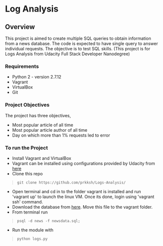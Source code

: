 # Log Analysis

## Overview

This project is aimed to create multiple SQL queries to obtain information from a news database. The code is expected to have single query to answer individual requests. The objective is to test SQL skills. (This project is for Logs Analysis from Udacity Full Stack Developer Nanodegree)

### Requirements

* Python 2 - version 2.7.12
* Vagrant
* VirtualBox
* Git

### Project Objectives

The project has three objectives,
* Most popular article of all time
* Most popular article author of all time
* Day on which more than 1% requests led to error

### To run the Project
* Install Vagrant and VirtualBox
* Vagrant can be installed using configurations provided by Udacity from <a href="https://classroom.udacity.com/nanodegrees/nd004/parts/51200cee-6bb3-4b55-b469-7d4dd9ad7765/modules/c57b57d4-29a8-4c5f-9bb8-5d53df3e48f4/lessons/5475ecd6-cfdb-4418-85a2-f2583074c08d/concepts/14c72fe3-e3fe-4959-9c4b-467cf5b7c3a0">here</a>
* Clone this repo
> `git clone https://github.com/prkksh/Logs-Analysis/`
* Open terminal and cd in to the folder vagrant is installed and run 'vagrant up' to launch the linux VM. Once its done, login using 'vagrant ssh' command.
* Download the database from <a href = "https://d17h27t6h515a5.cloudfront.net/topher/2016/August/57b5f748_newsdata/newsdata.zip">here</a>. Move this file to the vagrant folder.
* From terminal run
>`psql -d news -f newsdata.sql;`
* Run the module with
>`python logs.py`
